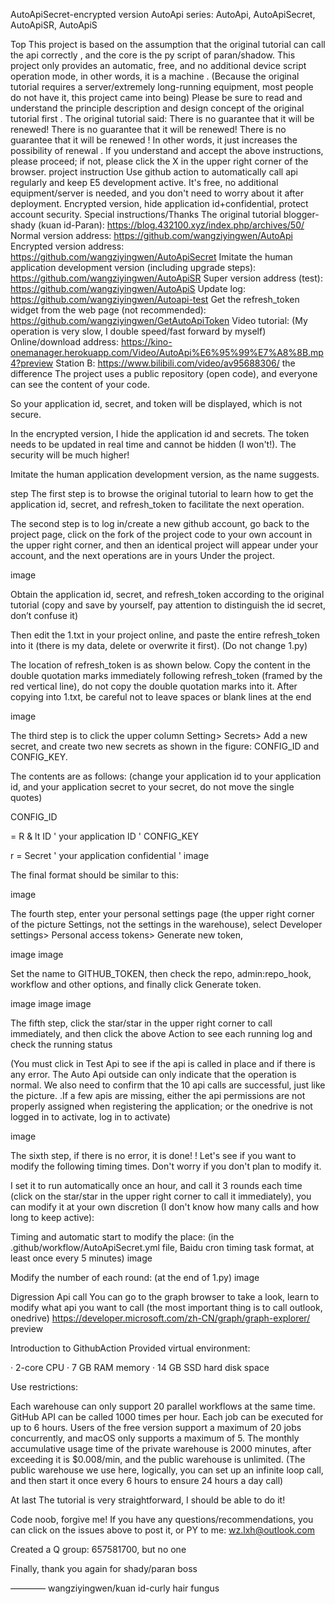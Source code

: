 AutoApiSecret-encrypted version
AutoApi series: AutoApi, AutoApiSecret, AutoApiSR, AutoApiS

Top
This project is based on the assumption that the original tutorial can call the api correctly , and the core is the py script of paran/shadow.
This project only provides an automatic, free, and no additional device script operation mode, in other words, it is a machine . (Because the original tutorial requires a server/extremely long-running equipment, most people do not have it, this project came into being)
Please be sure to read and understand the principle description and design concept of the original tutorial first .
The original tutorial said: There is no guarantee that it will be renewed! There is no guarantee that it will be renewed! There is no guarantee that it will be renewed ! In other words, it just increases the possibility of renewal .
If you understand and accept the above instructions, please proceed; if not, please click the X in the upper right corner of the browser.
project instruction
Use github action to automatically call api regularly and keep E5 development active.
It's free, no additional equipment/server is needed, and you don't need to worry about it after deployment.
Encrypted version, hide application id+confidential, protect account security.
Special instructions/Thanks
The original tutorial blogger-shady (kuan id-Paran): https://blog.432100.xyz/index.php/archives/50/
Normal version address: https://github.com/wangziyingwen/AutoApi
Encrypted version address: https://github.com/wangziyingwen/AutoApiSecret
Imitate the human application development version (including upgrade steps): https://github.com/wangziyingwen/AutoApiSR
Super version address (test): https://github.com/wangziyingwen/AutoApiS
Update log: https://github.com/wangziyingwen/Autoapi-test
Get the refresh_token widget from the web page (not recommended): https://github.com/wangziyingwen/GetAutoApiToken
Video tutorial: (My operation is very slow, I double speed/fast forward by myself)
Online/download address: https://kino-onemanager.herokuapp.com/Video/AutoApi%E6%95%99%E7%A8%8B.mp4?preview
Station B: https://www.bilibili.com/video/av95688306/
the difference
The project uses a public repository (open code), and everyone can see the content of your code.

So your application id, secret, and token will be displayed, which is not secure.

In the encrypted version, I hide the application id and secrets. The token needs to be updated in real time and cannot be hidden (I won't!). The security will be much higher!

Imitate the human application development version, as the name suggests.

step
The first step is to browse the original tutorial to learn how to get the application id, secret, and refresh_token to facilitate the next operation.

The second step is to log in/create a new github account, go back to the project page, click on the fork of the project code to your own account in the upper right corner, and then an identical project will appear under your account, and the next operations are in yours Under the project.

image

Obtain the application id, secret, and refresh_token according to the original tutorial (copy and save by yourself, pay attention to distinguish the id secret, don’t confuse it)

Then edit the 1.txt in your project online, and paste the entire refresh_token into it (there is my data, delete or overwrite it first). (Do not change 1.py)

The location of refresh_token is as shown below. Copy the content in the double quotation marks immediately following refresh_token (framed by the red vertical line), do not copy the double quotation marks into it. After copying into 1.txt, be careful not to leave spaces or blank lines at the end

image

The third step is to click the upper column Setting> Secrets> Add a new secret, and create two new secrets as shown in the figure: CONFIG_ID and CONFIG_KEY.

The contents are as follows: (change your application id to your application id, and your application secret to your secret, do not move the single quotes)

CONFIG_ID

= R & lt ID ' your application ID '
CONFIG_KEY

r = Secret ' your application confidential '
image

The final format should be similar to this:

image

The fourth step, enter your personal settings page (the upper right corner of the picture Settings, not the settings in the warehouse), select Developer settings> Personal access tokens> Generate new token,

image image

Set the name to GITHUB_TOKEN, then check the repo, admin:repo_hook, workflow and other options, and finally click Generate token.

image image image

The fifth step, click the star/star in the upper right corner to call immediately, and then click the above Action to see each running log and check the running status

(You must click in Test Api to see if the api is called in place and if there is any error. The Auto Api outside can only indicate that the operation is normal. We also need to confirm that the 10 api calls are successful, just like the picture. .If a few apis are missing, either the api permissions are not properly assigned when registering the application; or the onedrive is not logged in to activate, log in to activate)

image

The sixth step, if there is no error, it is done! ! Let's see if you want to modify the following timing times. Don't worry if you don't plan to modify it.

I set it to run automatically once an hour, and call it 3 rounds each time (click on the star/star in the upper right corner to call it immediately), you can modify it at your own discretion (I don't know how many calls and how long to keep active):

Timing and automatic start to modify the place: (in the .github/workflow/AutoApiSecret.yml file, Baidu cron timing task format, at least once every 5 minutes)
image

Modify the number of each round: (at the end of 1.py)
image

Digression
Api call You can go to the graph browser to take a look, learn to modify what api you want to call (the most important thing is to call outlook, onedrive) https://developer.microsoft.com/zh-CN/graph/graph-explorer/ preview

Introduction to GithubAction
Provided virtual environment:

· 2-core CPU · 7 GB RAM memory · 14 GB SSD hard disk space

Use restrictions:

Each warehouse can only support 20 parallel workflows at the same time.
GitHub API can be called 1000 times per hour.
Each job can be executed for up to 6 hours.
Users of the free version support a maximum of 20 jobs concurrently, and macOS only supports a maximum of 5.
The monthly accumulative usage time of the private warehouse is 2000 minutes, after exceeding it is $0.008/min, and the public warehouse is unlimited.
(The public warehouse we use here, logically, you can set up an infinite loop call, and then start it once every 6 hours to ensure 24 hours a day call)

At last
The tutorial is very straightforward, I should be able to do it!

Code noob, forgive me! If you have any questions/recommendations, you can click on the issues above to post it, or PY to me: wz.lxh@outlook.com

Created a Q group: 657581700, but no one

Finally, thank you again for shady/paran boss

———— wangziyingwen/kuan id-curly hair fungus
